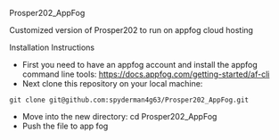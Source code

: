 Prosper202_AppFog

Customized version of Prosper202 to run on appfog cloud hosting


Installation Instructions
- First you need to have an appfog account and install the appfog command line tools: https://docs.appfog.com/getting-started/af-cli
- Next clone this repository on your local machine:
```
git clone git@github.com:spyderman4g63/Prosper202_AppFog.git
```
 
- Move into the new directory: cd Prosper202_AppFog
- Push the file to app fog
